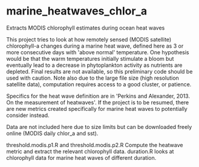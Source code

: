 # marine_heatwaves_chlor_a
Extracts MODIS chlorophyll estimates during ocean heat waves

This project tries to look at how remotely sensed (MODIS satellite) chlorophyll-a changes during a marine heat wave, defined here as 3 or more consecutive days with 'above normal' temperature. One hypothesis would be that the warm temperatures initially stimulate a bloom but eventually lead to a decrease in phytoplankton activity as nutrients are depleted. Final results are not available, so this preliminary code should be used with caution. Note also due to the large file size (high resolution satellite data), computation requires access to a good cluster, or patience.

Specifics for the heat wave definition are in 'Perkins and Alexander, 2013. On the measurement of heatwaves'. If the project is to be resumed, there are new metrics created specifically for marine heat waves to potentially consider instead. 

Data are not included here due to size limits but can be downloaded freely online (MODIS daily chlor_a and sst).

threshold.modis.p1.R and threshold.modis.p2.R Compute the heatwave metric and extract the relevant chlorophyll data.
duration.R looks at chlorophyll data for marine heat waves of different duration.


